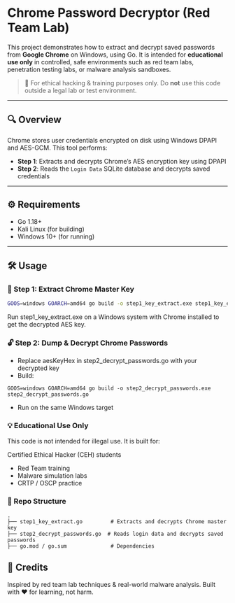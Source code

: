 # Chrome Password Decryptor (Red Team Lab)

This project demonstrates how to extract and decrypt saved passwords from **Google Chrome** on Windows, using Go. It is intended for **educational use only** in controlled, safe environments such as red team labs, penetration testing labs, or malware analysis sandboxes.

> 🚨 For ethical hacking & training purposes only. Do **not** use this code outside a legal lab or test environment.

---

## 🔍 Overview

Chrome stores user credentials encrypted on disk using Windows DPAPI and AES-GCM. This tool performs:

- **Step 1**: Extracts and decrypts Chrome’s AES encryption key using DPAPI
- **Step 2**: Reads the `Login Data` SQLite database and decrypts saved credentials

---

## ⚙️ Requirements

- Go 1.18+
- Kali Linux (for building)
- Windows 10+ (for running)

---

## 🛠 Usage

### 🔐 Step 1: Extract Chrome Master Key

```bash
GOOS=windows GOARCH=amd64 go build -o step1_key_extract.exe step1_key_extract.go
```
Run step1_key_extract.exe on a Windows system with Chrome installed to get the decrypted AES key.


### 🔓 Step 2: Dump & Decrypt Chrome Passwords

- Replace aesKeyHex in step2_decrypt_passwords.go with your decrypted key
- Build:
```
GOOS=windows GOARCH=amd64 go build -o step2_decrypt_passwords.exe step2_decrypt_passwords.go
```
- Run on the same Windows target

### 💡 Educational Use Only
This code is not intended for illegal use. It is built for:

Certified Ethical Hacker (CEH) students

- Red Team training
- Malware simulation labs
- CRTP / OSCP practice

### 📁 Repo Structure
```
.
├── step1_key_extract.go         # Extracts and decrypts Chrome master key
├── step2_decrypt_passwords.go  # Reads login data and decrypts saved passwords
├── go.mod / go.sum              # Dependencies
```
## 🙏 Credits
Inspired by red team lab techniques & real-world malware analysis.
Built with ❤️ for learning, not harm.
